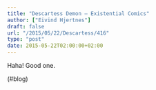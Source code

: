 ```yaml
---
title: "Descartess Demon – Existential Comics"
author: ["Eivind Hjertnes"]
draft: false
url: "/2015/05/22/Descartess/416"
type: "post"
date: 2015-05-22T02:00:00+02:00
---
```


Haha! Good one.

(#blog)
